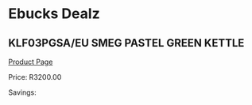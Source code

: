 
# Ebucks Dealz
## KLF03PGSA/EU SMEG PASTEL GREEN KETTLE
[Product Page](https://www.ebucks.com/web/shop/productSelected.do?prodId=1149101611&catId=704985963)

Price: R3200.00

Savings: 


	